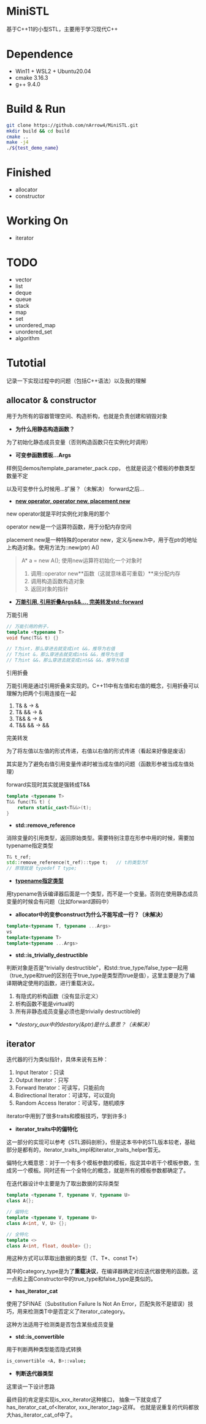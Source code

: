 # MiniSTL

基于C++11的小型STL，主要用于学习现代C++

# Dependence

* Win11 + WSL2 + Ubuntu20.04
* cmake 3.16.3
* g++ 9.4.0

# Build & Run

```sh
git clone https://github.com/nArrow4/MiniSTL.git
mkdir build && cd build
cmake ..
make -j4
./${test_demo_name}
```

# Finished

* allocator
* constructor

# Working On

* iterator

# TODO

* vector
* list
* deque
* queue
* stack
* map
* set
* unordered_map
* unordered_set
* algorithm

# Tutotial

记录一下实现过程中的问题（包括C++语法）以及我的理解

## allocator & constructor

用于为所有的容器管理空间、构造析构，也就是负责创建和销毁对象

* **为什么用静态构造函数？**

为了初始化静态成员变量（否则构造函数只在实例化时调用）

* **可变参函数模板...Args**

样例见demos/template_parameter_pack.cpp，
也就是说这个模板的参数类型数量不定

以及可变参什么时候用...扩展？（未解决）
forward之后...

* **[new operator, operator new, placement new](https://blog.csdn.net/WUDAIJUN/article/details/9273339)**

new operator就是平时实例化对象用的那个

operator new是一个运算符函数，用于分配内存空间

placement new是一种特殊的operator new，定义与new.h中，用于在ptr的地址上构造对象。使用方法为::new(ptr) A()

> A* a = new A();
> 使用new运算符初始化一个对象时
> 1. 调用::operator new**函数（这就意味着可重载）**来分配内存
> 2. 调用构造函数构造对象
> 3. 返回对象的指针

* **[万能引用, 引用折叠Args&&..., 完美转发std::forward](https://zhuanlan.zhihu.com/p/50816420)**

万能引用

```cpp
// 万能引用的例子，
template <typename T>
void func(T&& t) {}

// T为int，那么穿进去就变成int &&，推导为右值
// T为int &，那么穿进去就变成int& &&，推导为左值
// T为int &&，那么穿进去就变成int&& &&，推导为右值
```

引用折叠

万能引用是通过引用折叠来实现的。C++11中有左值和右值的概念，引用折叠可以理解为把两个引用连接在一起

1. T& &     -> &
2. T& &&    -> &
3. T&& &    -> &
4. T&& &&   -> &&

完美转发

为了将左值以左值的形式传递，右值以右值的形式传递（看起来好像是废话）

其实是为了避免右值引用变量传递时被当成左值的问题（函数形参被当成左值处理）

forward实现时其实就是强转成T&&

```cpp
template <typename T>
T&& func(T& t) {
    return static_cast<T&&>(t);
}
```

* **std::remove_reference**

消除变量的引用类型，返回原始类型。需要特别注意在形参中用的时候，需要加typename指定类型

```cpp
T& t_ref;
std::remove_reference(t_ref)::type t;   // t的类型为T
// 原理就是 typedef T type;
```

* **[typename指定类型](https://feihu.me/blog/2014/the-origin-and-usage-of-typename/#%E9%99%90%E5%AE%9A%E5%90%8D%E5%92%8C%E9%9D%9E%E9%99%90%E5%AE%9A%E5%90%8D)**

用typename告诉编译器后面是一个类型，而不是一个变量。否则在使用静态成员变量的时候会有问题（比如forward源码中）

* **allocator中的变参construct为什么不能写成一行？（未解决）**

```cpp
template<typename T, typename ...Args>
vs
template<typename T>
template<typename ...Args>
```

* **std::is_trivially_destructible**

判断对象是否是"trivially destructible"，和std::true_type/false_type一起用（true_type和true的区别在于true_type是类型而true是值），这里主要是为了编译期确定使用的函数，进行重载决议。

1. 有隐式的析构函数（没有显示定义）
2. 析构函数不能是virtual的
3. 所有非静态成员变量必须也是trivially destructible的

* **destory_aux中的destory(&*ptr)是什么意思？（未解决）**

## iterator

迭代器的行为类似指针，具体来说有五种：

1. Input Iterator：只读
2. Output Iterator：只写
3. Forward Iterator：可读写，只能前向
4. Bidirectional Iterator：可读写，可以双向
5. Random Access Iterator：可读写，随机顺序

iterator中用到了很多traits和模板技巧，学到许多:)

* **iterator_traits中的偏特化**

这一部分的实现可以参考《STL源码剖析》，但是这本书中的STL版本较老，基础部分是都有的，iterator_traits_impl和iterator_traits_helper暂无。

偏特化大概意思：对于一个有多个模板参数的模板，指定其中若干个模板参数，生成另一个模板。同时还有一个全特化的概念，就是所有的模板参数都确定了。

在迭代器设计中主要是为了取出数据的实际类型

```cpp
template <typename T, typename V, typename U>
class A{};

// 偏特化
template <typename V, typename U>
class A<int, V, U> {};

// 全特化
template <>
class A<int, float, double> {};
```

用这种方式可以萃取出数据的类型（T、T*、const T*）

其中的category_type是为了**重载决议**，在编译器确定对应迭代器使用的函数。这一点和上面Constructor中的true_type和false_type是类似的。

* **has_iterator_cat**

使用了SFINAE（Substitution Failure Is Not An Error，匹配失败不是错误）技巧，用来检测类T中是否定义了iterator_category。

这种方法适用于检测类是否包含某些成员变量

* **std::is_convertible**

用于判断两种类型能否隐式转换

```sh
is_convertible <A, B>::value;
```

* **判断迭代器类型**

这里谈一下设计思路

最终目的肯定是实现is_xxx_iterator<Iterator>这种接口，
抽象一下就变成了has_iterator_cat_of<Iterator, xxx_iterator_tag>这样。
也就是说重复的代码都放大has_iterator_cat_of中了。